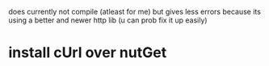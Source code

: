 does currently not compile (atleast for me) but gives less errors because its using a better and newer http lib (u can prob fix it up easily)

# install cUrl over nutGet
